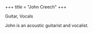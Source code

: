 +++
title = "John Creech"
+++

Guitar, Vocals

<!--more-->

John is an acoustic guitarist and vocalist.
